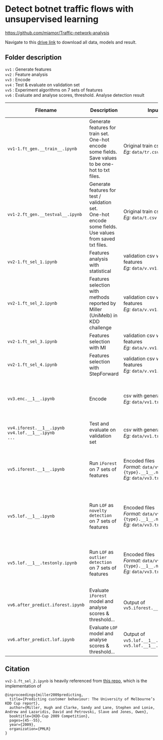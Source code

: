 # Detect botnet traffic flows with unsupervised learning  

<https://github.com/miamor/Traffic-network-analysis>  

Navigate to this [drive link](https://drive.google.com/drive/folders/1HZu0VzbrEZIaZX8ZAyUpsbnkt_p4wjVN?usp=share_link) to download all data, models and result.   


## Folder description
`vv1` : Generate features  
`vv2` : Feature analysis  
`vv3` : Encode  
`vv4` : Test & evaluate on validation set  
`vv5` : Experiment algorithms on 7 sets of features  
`vv6` : Evaluate and analyse scores, threshold. Analyse detection result  


| Filename | Description | Input file | Output file | Variables to be modified |
|---|---|---|---|---|
| `vv1-1.ft_gen.__train__.ipynb` | Generate features for train set. <br>One-hot encode some fields. Save values to be one-hot to txt files. | Original train csv <br>*Eg:* `data/tr.csv` | csv file with generated features <br>*Format:* `data/{set}.vv1.csv` <br>*Eg:* `data/tr.vv1.csv` | `dt` |
| `vv1-2.ft_gen.__testval__.ipynb` | Generate features for test / validation set. <br>One-hot encode some fields. Use values from saved txt files. | Original train csv <br>*Eg:* `data/t.csv` | csv file with generated features <br>*Format:* `data/{set}.vv1.csv` <br>*Eg:* `data/t.vv1.csv` | `dt` |
| `vv2-1.ft_sel_1.ipynb` | Features analysis with statistical | validation csv with generated features <br>*Eg:* `data/v.vv1.csv` |  |  |
| `vv2-1.ft_sel_2.ipynb` | Features selection with methods reported by Miller (UniMelb) in KDD challenge | validation csv with generated features <br>*Eg:* `data/v.vv1.csv` |  |  |
| `vv2-1.ft_sel_3.ipynb` | Features selection with MI | validation csv with generated features <br>*Eg:* `data/v.vv1.csv` |  |  |
| `vv2-1.ft_sel_4.ipynb` | Features selection with StepForward | validation csv with generated features <br>*Eg:* `data/v.vv1.csv` |  |  |
| `vv3.enc.__1__.ipynb` | Encode | csv with generated features <br>*Eg:* `data/vv1.tr.csv` | Encoded files <br>*Format:*<br>`data/vv3.{set}.{type}.__1__.npy` <br>*Eg:*<br>`data/vv3.tr.X.__1__.npy`,<br>`data/vv3.t.y.__1__.npy`,<br>`...` |  |
| `vv4.iforest.__1__.ipynb`<br>`vv4.lof.__1__.ipynb`<br>`...` | Test and evaluate on validation set | csv with generated features <br>*Eg:* `data/vv1.tr.csv` |  |  |
| `vv5.iforest.__1__.ipynb` | Run `iForest` on 7 sets of features | Encoded files <br>*Format:* `data/vv3.{set}.{type}.__1__.npy` <br>*Eg:* `data/vv3.tr.X.__1__.npy` | Model, features used, X used, ... <br>*Format:*<br>`result/vv5.__1__.{model_name}.{expname}.__{ra}__.{outtype}.{ext}` <br>*Eg:*<br>`result/vv5.__1__.iforest.exp04_play.__81.91__.model.pkl`,<br>`result/vv5.__1__.iforest.exp04_play.__81.91__.data.t.X.npy`,<br>`...` |  |
| `vv5.lof.__1__.ipynb` | Run `LOF` as `novelty detection` on 7 sets of features | Encoded files <br>*Format:* `data/vv3.{set}.{type}.__1__.npy` <br>*Eg:* `data/vv3.tr.X.__1__.npy` | Model, features used, X used, ... <br>*Format:*<br>`result/vv5.__1__.{model_name}.{expname}.__{ra}__.{outtype}.{ext}` <br>*Eg:*<br>`result/vv5.__1__.lof.exp05_mi1.__78.40__.model.pkl`,<br>`result/vv5.__1__.lof.exp05_mi1.__78.40__.data.t.X.npy`,<br>`...` |  |
| `vv5.lof.__1__.testonly.ipynb` | Run `LOF` as `outlier detection` on 7 sets of features | Encoded files <br>*Format:* `data/vv3.{set}.{type}.__1__.npy` <br>*Eg:* `data/vv3.tr.X.__1__.npy` | Model, features used, X used, ... <br>*Format:*<br>`result/vv5.__1__.{model_name}.{expname}.__{ra}__.{outtype}.{ext}` <br>*Eg:*<br>`result/vv5.__1__.lof.exp05_mi1.__78.40__.model.pkl`,<br>`result/vv5.__1__.lof.exp05_mi1.__78.40__.data.t.X.npy`,<br>`...` |  |
| `vv6.after_predict.iforest.ipynb` | Evaluate `iForest` model and analyse scores & threshold... | Output of `vv5.iforest.__1__.ipynb` |  | `expname = 'exp04_play'`<br>`ra = '81.91'`<br>`model_name = 'iforest'` |
| `vv6.after_predict.lof.ipynb` | Evaluate `LOF` model and analyse scores & threshold... | Output of `vv5.lof.__1__.ipynb` or `vv5.lof.__1__.testonly.ipynb` |  | `expname = 'exp05_mi1'`<br>`ra = '78.40'`<br>`model_name = 'lof'` |


## Citation
`vv2-1.ft_sel_2.ipynb` is heavily referenced from [this repo](https://github.com/solegalli/feature-selection-for-machine-learning), which is the implementation of  
```
@inproceedings{miller2009predicting,
  title={Predicting customer behaviour: The University of Melbourne’s KDD Cup report},
  author={Miller, Hugh and Clarke, Sandy and Lane, Stephen and Lonie, Andrew and Lazaridis, David and Petrovski, Slave and Jones, Owen},
  booktitle={KDD-Cup 2009 Competition},
  pages={45--55},
  year={2009},
  organization={PMLR}
}
```
